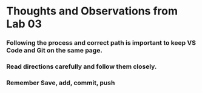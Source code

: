 # Thoughts and Observations from Lab 03

### Following the process and correct path is important to keep VS Code and Git on the same page.

### Read directions carefully and follow them closely.

### Remember Save, add, commit, push